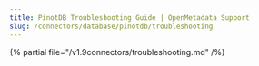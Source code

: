 ```yaml
---
title: PinotDB Troubleshooting Guide | OpenMetadata Support
slug: /connectors/database/pinotdb/troubleshooting
---
```


{% partial file="/v1.9connectors/troubleshooting.md" /%}
